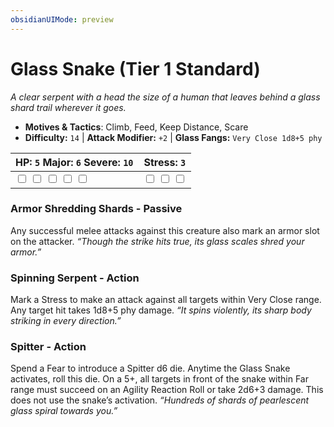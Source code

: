 ```yaml
---
obsidianUIMode: preview
---
```

# Glass Snake (Tier 1 Standard)

*A clear serpent with a head the size of a human that leaves behind a glass shard trail wherever it goes.*

- **Motives & Tactics**: Climb, Feed, Keep Distance, Scare
- **Difficulty:** `14` | **Attack Modifier:** `+2` | **Glass Fangs:** `Very Close 1d8+5 phy`

| HP: `5` Major: `6` Severe: `10` | Stress: `3` |
|--|--|
|  <input type="checkbox" unchecked id="fceca4b3"> <input type="checkbox" unchecked id="a796aa0f"> <input type="checkbox" unchecked id="e8f5e66f"> <input type="checkbox" unchecked id="1a0cec7c"> <input type="checkbox" unchecked id="9e4762d0"> |  <input type="checkbox" unchecked id="1842cfe1"> <input type="checkbox" unchecked id="c01b8ad7"> <input type="checkbox" unchecked id="508774ca"> |

### Armor Shredding Shards - Passive

Any successful melee attacks against this creature also mark an armor slot on the attacker. *“Though the strike hits true, its glass scales shred your armor.”*

### Spinning Serpent - Action

Mark a Stress to make an attack against all targets within Very Close range. Any target hit takes 1d8+5 phy damage. *“It spins violently, its sharp body striking in every direction.”*

### Spitter - Action

Spend a Fear to introduce a Spitter d6 die. Anytime the Glass Snake activates, roll this die. On a 5+, all targets in front of the snake within Far range must succeed on an Agility Reaction Roll or take 2d6+3 damage. This does not use the snake’s activation. *“Hundreds of shards of pearlescent glass spiral towards you.”*



